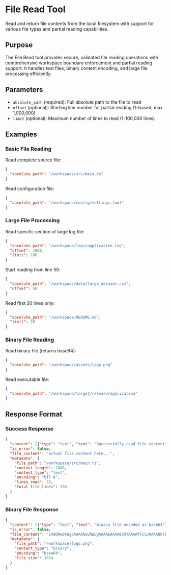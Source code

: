 # File Read Tool

Read and return file contents from the local filesystem with support for various file types and partial reading capabilities.

## Purpose

The File Read tool provides secure, validated file reading operations with comprehensive workspace boundary enforcement and partial reading support. It handles text files, binary content encoding, and large file processing efficiently.

## Parameters

- `absolute_path` (required): Full absolute path to the file to read
- `offset` (optional): Starting line number for partial reading (1-based, max 1,000,000)
- `limit` (optional): Maximum number of lines to read (1-100,000 lines)

## Examples

### Basic File Reading
Read complete source file:
```json
{
  "absolute_path": "/workspace/src/main.rs"
}
```

Read configuration file:
```json
{
  "absolute_path": "/workspace/config/settings.toml"
}
```

### Large File Processing
Read specific section of large log file:
```json
{
  "absolute_path": "/workspace/logs/application.log",
  "offset": 1000,
  "limit": 100
}
```

Start reading from line 50:
```json
{
  "absolute_path": "/workspace/data/large_dataset.csv",
  "offset": 50
}
```

Read first 20 lines only:
```json
{
  "absolute_path": "/workspace/README.md",
  "limit": 20
}
```

### Binary File Reading
Read binary file (returns base64):
```json
{
  "absolute_path": "/workspace/assets/logo.png"
}
```

Read executable file:
```json
{
  "absolute_path": "/workspace/target/release/application"
}
```

## Response Format

### Success Response
```json
{
  "content": [{"type": "text", "text": "Successfully read file content"}],
  "is_error": false,
  "file_content": "actual file content here...",
  "metadata": {
    "file_path": "/workspace/src/main.rs",
    "content_length": 2048,
    "content_type": "text",
    "encoding": "UTF-8",
    "lines_read": 50,
    "total_file_lines": 150
  }
}
```

### Binary File Response
```json
{
  "content": [{"type": "text", "text": "Binary file encoded as base64"}],
  "is_error": false,
  "file_content": "iVBORw0KGgoAAAANSUhEUgAAAAEAAAABCAYAAAAfFcSJAAAADUlEQVR42mP8/5+hHgAHggJ/PchI7wAAAABJRU5ErkJggg==",
  "metadata": {
    "file_path": "/workspace/logo.png",
    "content_type": "binary",
    "encoding": "base64",
    "file_size": 1024
  }
}
```